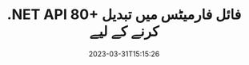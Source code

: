 ---
############################# Static ############################
layout: "product"
date: 2023-03-31T15:15:26
draft: false

product: "Conversion"
product_tag: "conversion"
platform: .NET
platform_tag: net

############################# Head ############################
head_title: "C# .NET Document Conversion API | پی ڈی ایف ورڈ ایکسل پی پی ٹی ایکس ایچ ٹی ایم ایل امیجز کو تبدیل کریں۔"
head_description: "C# .NET Document Conversion API۔ PDF Word DOC DOCX، Excel Spreadsheets PPT PPTX، HTML، PSD، MPT MPP، ای میل MSG EMLX، AutoCAD اور امیج فائل فارمیٹس میں تبدیل کریں۔"

############################# Header ############################
title: ".NET API 80+ فائل فارمیٹس میں تبدیل کرنے کے لیے"
description: "کسی بھی بیرونی سافٹ ویئر کو انسٹال کیے بغیر .NET ایپلی کیشنز میں دستاویز اور تصویری تبدیلی کی فعالیت کو ضم کرنے کے لیے سادہ API۔"
button:
    enable: true
    icon: "fas fa-arrow-down"
    label: "مفت ٹرائل ڈاؤن لوڈ کریں۔"
    link: "https://downloads.groupdocs.com/conversion/net"

############################# SubMenu ############################
submenu:
    enable: true
    
    left:
        img_alt: "GroupDocs.Conversion for .NET"
        image: "https://www.groupdocs.cloud/templates/groupdocs/images/product-logos/groupdocs-conversion-net.png"
        product: "GroupDocs.Conversion"
        platform: ".NET"

    middle:
        button:
            # button loop
            - link: "#overview"
              text: "جائزہ"

            # button loop
            - link: "#features"
              text: "خصوصیات"

            # button loop
            - link: "#support"
              text: "حمایت"

            # button loop
            - link: "https://products.groupdocs.app/conversion"
              text: "لائیو ڈیمو"

            # button loop
            - link: "https://purchase.groupdocs.com/pricing/conversion/net"
              text: "قیمتوں کا تعین"

    right:
        link_download: "https://www.nuget.org/packages/GroupDocs.Conversion"
        link_learn: "https://docs.groupdocs.com/conversion/net/"
        link_buy: "https://purchase.groupdocs.com"

############################# Overview ############################
overview:
    enable: true
    content: |
      GroupDocs.Conversion for .NET APIs کا سادہ سیٹ پیش کرتا ہے، جو ڈیولپرز کو C#، ASP.NET اور دیگر .NET سے متعلقہ ٹیکنالوجیز میں دستاویزی تبدیلی کی طاقتور ایپلی کیشنز بنانے کے قابل بناتا ہے۔ GroupDocs.Conversion for .NET API آپ کے اختتامی صارفین کو تیز، موثر اور قابل اعتماد فائل کنورژن حل فراہم کرتا ہے۔ یہ تمام مشہور کاروباری دستاویز فارمیٹس کے درمیان درست تبادلوں کو انجام دینے میں معاونت کرتا ہے بشمول: PDF، HTML، ای میل، Microsoft Word دستاویزات، Excel اسپریڈ شیٹس، پاورپوائنٹ پریزنٹیشنز، پروجیکٹ، Photoshop، CorelDraw، AutoCAD، diagrams، raster image file formats اور بہت کچھ۔ دستاویز کنورٹر لائبریری ماخذ دستاویز کی شکل کا خود بخود پتہ لگاتی ہے اور آپ کو پوری دستاویز یا مخصوص صفحات کو مطلوبہ آؤٹ پٹ فارمیٹ میں تبدیل کرنے کا تمام کنٹرول فراہم کرتی ہے۔ گمشدہ فونٹس کو ترجیحی فونٹس سے بدلنا اور کسی بھی دستاویز کے صفحہ پر متن یا تصویری واٹر مارکس شامل کرنا آسان ہے۔

      GroupDocs.Conversion for .NET کو کسی بھی ترقیاتی ماحول میں ایپلی کیشنز تیار کرنے کے لیے استعمال کیا جا سکتا ہے جو .NET پلیٹ فارم کو نشانہ بناتا ہے۔ یہ تمام .NET پر مبنی زبانوں کے ساتھ مطابقت رکھتا ہے اور مقبول آپریٹنگ سسٹم (ونڈوز، لینکس، MacOS) کو سپورٹ کرتا ہے جہاں مونو یا .NET فریم ورک (بشمول .NET کور) انسٹال کیے جا سکتے ہیں۔
    tabs:
      enable: true
      
      ## TAB ONE ##
      tab_one:
        description: |
          ذیل میں GroupDocs.Conversion for .NET کا ایک جائزہ ہے:
        
        right:
          enable: true
          icon: "fab fa-html5"
          title: "جائزہ"
          content: |
            * فائل کی قسم کا خود بخود پتہ لگائیں۔
            * دستاویزات کو تبدیل کریں۔
            * پیشکشوں کو تبدیل کریں۔
            * اسپریڈشیٹ کو تبدیل کریں۔
            * راسٹر امیجز کو تبدیل کریں۔
            * پی ڈی ایف دستاویزات کو تبدیل کریں۔
            * دوسرے فارمیٹس کو تبدیل کریں۔
            * واٹر مارک لگائیں۔
            * فائل پاس ورڈ کی وضاحت کریں۔
            * تبادلوں کو اپنی مرضی کے مطابق بنائیں

      ## TAB TWO ##
      tab_two:
        description: |
          GroupDocs.Conversion for .NET تمام مقبول اور عام طور پر استعمال ہونے والے [دستاویز فائل فارمیٹس](https://docs.groupdocs.com/conversion/net/supported-document-formats/) کے درمیان تبدیل کرنے کی حمایت کرتا ہے۔

        left:
          enable: true
          table:
            # table loop
            - title: "سے تبدیل کریں:"
              content: |
                * **دستاویزات**: DOC, DOCX, DOCM, DOT, DOTX, DOTM, RTF, TXT, ODT, OTT
                * **اسپریڈ شیٹس**: XLS, XLSX, XLSM, XLSB, CSV, XLS2003, ODS, TSV, XLT, XLTX, XLTM, XLAM, FODS, SXC
                * **پریزنٹیشنز**: PPT, PPTX, PPS, PPSX, ODP, POT, POTX, POTM, PPTM, PPSM, FODP
                * **تصاویر**: TIF, TIFF, JPG, JPEG, PNG, GIF, BMP, ICO, DIB, JPC, JPEG-LS, JPEG2000
                ** پورٹیبل**: PDF، XPS، OXPS، EPUB
                **HTML**: ایچ ٹی ایم، ایچ ٹی ایم ایل، ایم ایچ ٹی ایم ایل
                * **میٹا فائلز**: EMZ، WMZ
                * **فوٹو شاپ**: پی ایس ڈی
                **پروجیکٹ**: MPP، MPT، MPX
                *** آؤٹ لک**: PST، OST
                * **ای میل**: MSG، EML، EMLX
                * **ڈیاگرام**: VSD, VSDX, VSDM, VSS, VSSM, VST, VSTM, VSX, VTX, VDW, VDX, SVG, SVGZ
                * **آٹو کیڈ**: ڈی ایکس ایف، ڈی ڈبلیو جی، ڈی ڈبلیو ایف، ایس ٹی ایل، آئی ایف سی، ڈی ڈبلیو ٹی
                * **پوسٹ اسکرپٹ**: EPS، PS، PSL، CGM
                * **کورل ڈرا**: سی ڈی آر، سی ایم ایکس
                * **دیگر**: VCF, PLT, LGS, OTG, MD, AI, LOG

        right:
          enable: true
          table:
            # table loop
            - title: "میں تبدیل کریں:"
              content: |
                * **دستاویزات**: DOC, DOCX, DOCM, DOT, DOTX, DOTM, RTF, TXT, ODT, OTT
                * **اسپریڈ شیٹس**: XLS, XLSX, XLSM, XLSB, CSV, XLS2003, TSV, XLTX, ODS, XLAM, FODS, DIF, SXC
                * **پریزنٹیشنز**: PPT, PPTX, PPS, PPSX, ODP, POTX, POTM, PPTM, PPSM, FODP
                * **تصاویر**: TIF, TIFF, JPG, JPEG, PNG, GIF, BMP, ICO, JPEG2000
                * **میٹا فائلز**: EMF، WMF، EMZ، WMZ
                * **ڈائیگرامس**: SVGZ
                ** پورٹیبل**: پی ڈی ایف، ایکس پی ایس
                **HTML**: ایچ ٹی ایم، ایچ ٹی ایم ایل، ایم ایچ ٹی ایم ایل
                *** دیگر**: ایم ڈی

      ## TAB THREE ##
      tab_three:
        description: |
          GroupDocs.Conversion for .NET درج ذیل آپریٹنگ سسٹمز، فریم ورکس اور پیکیج مینیجرز کو سپورٹ کرتا ہے:
      
        left:
          enable: true
          table:
            # table loop
            - icon: "fab fa-windows"
              title: "آپریٹنگ سسٹمز"
              content: |
                Windows Desktop, Windows Server, Windows Azure, Linux, MacOS

            # table loop
            - icon: "fas fa-code"
              title: "تعاون یافتہ فریم ورک"
              content: |
                Frameworks: .NET Framework, .NET Standard, .NET Core, Mono

        right:
          enable: true
          table:
            # table loop
            - icon: "fas fa-box"
              title: "پیکیج مینیجر"
              content: |
                Nuget

            # table loop
            - icon: "fas fa-tools"
              title: "پیکیج مینیجر"
              content: |
                Microsoft Visual Studio, Xamarin, MonoDevelop

############################# Features ############################
features:
    enable: true
    title: "GroupDocs.Conversion for .NET خصوصیات"

    feature:
      # feature loop
      - icon: "fas fa-copy"
        content: "آسان انضمام اور میٹرڈ لائسنسنگ"

      # feature loop
      - icon: "fas fa-eye"
        content: "الفاظ، سلائیڈز یا سیلز میں تبدیل کرتے وقت ڈیفالٹ زوم آپشن سیٹ کریں۔"

      # feature loop
      - icon: "fas fa-bolt"
        content: "تمام مقبول راسٹر امیج فارمیٹس میں/سے تبدیل کریں اور تصویر ڈی پی آئی، اونچائی اور چوڑائی تفویض کریں"
      
      # feature loop
      - icon: "fas fa-file-powerpoint"
        content: "پی ڈی ایف اور امیج کو گرے اسکیل میں تبدیل کریں اور ویب کے لیے پی ڈی ایف دستاویز کو لکیری بنائیں"

      # feature loop
      - icon: "fas fa-code"
        content: "ورڈ میں بک مارک لیول، ہیڈنگ لیول اور توسیعی سطح کو پی ڈی ایف/ایکس پی ایس کنورژن میں بیان کریں"

      # feature loop
      - icon: "fas fa-cloud"
        content: "متن کے پیچھے ڈسپلے کرنے کے لیے کنورٹڈ دستاویز میں واٹر مارک کو بیک گراؤنڈ کے طور پر ترتیب دیں اور رکھیں"

      # feature loop
      - icon: "fas fa-remove-format"
        content: "ای میل سے تبادلوں کے دوران ای میل ہیڈر پیش کریں۔"

      # feature loop
      - icon: "fas fa-comment-slash"
        content: "دستاویز کی تبدیلی کے دوران حسب ضرورت فونٹ ڈائریکٹریز اور واضح طور پر لوڈ/متبادل فونٹ سیٹ کریں۔"

      # feature loop
      - icon: "fas fa-location-arrow"
        content: "دستاویزات، سلائیڈز اور اسپریڈ شیٹس کی تبدیلی کے لیے گمشدہ فونٹس کو تبدیل کرنے کے لیے ڈیفالٹ فونٹ سیٹ کریں"

      # feature loop
      - icon: "fas fa-wrench"
        content: "اسپریڈشیٹ کو گرڈ لائنوں کے ساتھ تبدیل کریں اور تبدیلی کے دوران سلائیڈز سے تبصرے ہٹا دیں۔"

      # feature loop
      - icon: "fas fa-columns"
        content: "مخصوص دستاویز کے صفحات کو پی ڈی ایف فارمیٹ میں تبدیل کریں اور اسپریڈ شیٹس میں مخصوص سیل رینج کو تبدیل کریں"

      # feature loop
      - icon: "fas fa-file-word"
        content: "پوشیدہ شیٹس دکھائیں اور اسپریڈ شیٹس کو تبدیل کرتے وقت خالی قطاریں اور کالم چھوڑ دیں۔"

      # feature loop
      - icon: "fas fa-envelope"
        content: "کسی دستاویز کے کل صفحات شمار کریں اور تبدیلی کے دوران غیر محفوظ دستاویز پر پاس ورڈ سیٹ کریں"

      # feature loop
      - icon: "fas fa-print"
        content: "پی ڈی ایف سے تشریحات اور ایمبیڈڈ فائلوں کو ہٹانے کا اختیار"

      # feature loop
      - icon: "fas fa-file-archive"
        content: "HTML میں تبدیل کرتے وقت HTML 5 کے مطابق مارک اپ بنائیں"

      # feature loop
      - icon: "fas fa-lock"
        content: "سٹریم سے تبدیل ہونے پر ماخذ کی قسم کا خود بخود پتہ لگائیں اور تمام ممکنہ تبادلوں کو لوٹائیں"

      # feature loop
      - icon: "fas fa-file-code"
        content: "پی ڈی ایف یا ایچ ٹی ایم ایل میں تبدیل کرتے وقت ہر صفحہ کو علیحدہ سٹریم میں واپس کرنے کی صلاحیت"
      
      # feature loop
      - icon: "fas fa-fill-drip"
        content: "ورڈ سے بدلتے وقت مارک اپ، تبصرے اور ٹریک تبدیلیاں دکھائیں/چھپائیں۔"

      # feature loop
      - icon: "fas fa-file-excel"
        content: "شیڈنگ آپشن کے ساتھ DOCX سے Tiff G3 کی تبدیلی"

      # feature loop
      - icon: "fas fa-heading"
        content: "CAD دستاویز سے تبدیل کرتے وقت مخصوص لے آؤٹ کو تبدیل کریں۔"

      # feature loop
      - icon: "fas fa-project-diagram"
        content: "تبدیل شدہ دستاویز کو فائل میں محفوظ کرتے وقت خودکار نام دینا"

      # feature loop
      - icon: "fas fa-cube"
        content: "API کے استعمال کی بنیاد پر بل کیے جانے کے لیے میٹرڈ لائسنسنگ کی حمایت کی جاتی ہے۔"

      # feature loop
      - icon: "fab fa-uncharted"
        content: "ڈایاگرام کو ورڈ پروسیسنگ فائل فارمیٹس میں تبدیل کریں۔"
      
      # feature loop
      - icon: "fab fa-uncharted"
        content: "HTML کو ورڈ پروسیسنگ دستاویز میں تبدیل کرتے وقت صفحہ نمبر شامل کریں۔"

      # feature loop
      - icon: "fab fa-uncharted"
        content: "XML دستاویزات کو بغیر کسی تبدیلی کے کسی بھی شکل میں تبدیل کریں۔"

      # feature loop
      - icon: "fab fa-uncharted"
        content: "براہ راست کلائنٹ سائڈ ایپلی کیشن سے فائل کی تبدیلی کی پیشرفت (شروع، اختتام) کی نگرانی کریں"

    more_feature:
      # more_feature_loop
      - title: "دستاویز کی شکلوں کو آسانی سے تبدیل کریں۔"
        content: |
          GroupDocs.Conversion for .NET کا استعمال کرتے ہوئے، دستاویز کی فائل فارمیٹ کو تبدیل کرنا بہت آسان ہے۔ مندرجہ ذیل مثال آپ کو دکھاتی ہے کہ C# کا استعمال کرتے ہوئے PDF فائل کو DOC فائل میں کیسے تبدیل کیا جائے:  
            
          {features.more_feature.step1} 
          {features.more_feature.step2} 
          {features.more_feature.step3} 
            
          ```csharp    
           // تبدیلی کے لیے سورس فائل DOCX لوڈ کریں۔
          var converter = new GroupDocs.Conversion.Converter("input.docx");
          // ٹارگٹ فارمیٹ PDF کے لیے تبادلوں کے اختیارات تیار کریں
          var convertOptions = converter.GetPossibleConversions()["pdf"].ConvertOptions;
          // PDF فارمیٹ میں تبدیل کریں۔
          converter.Convert("output.pdf", convertOptions);
          ```
            
      # more_feature_loop
      - title: "تصویری فارمیٹس میں تبدیلی"
        content: "GroupDocs.Conversion for .NET کو کسی بھی ترقیاتی ماحول میں ایپلی کیشنز تیار کرنے کے لیے استعمال کیا جا سکتا ہے جو .NET پلیٹ فارم کو نشانہ بناتا ہے۔ یہ تمام .NET پر مبنی زبانوں کے ساتھ مطابقت رکھتا ہے اور مقبول آپریٹنگ سسٹم (ونڈوز، لینکس، MacOS) کو سپورٹ کرتا ہے جہاں مونو یا .NET فریم ورک (بشمول .NET کور) انسٹال کیے جا سکتے ہیں۔"

      # more_feature_loop
      - title: "پی ڈی ایف فارمیٹ کی مختلف اقسام کو سپورٹ کرتا ہے۔"
        content: |
          GroupDocs.Conversion for .NET API درج ذیل PDF اقسام/فارمیٹس میں دستاویز کی تبدیلی کو سپورٹ کرتا ہے:  
            
          * PdfA_1A
          * PdfA_1B
          * PdfA_2A
          * PdfA_3A
          * PdfA_2B
          * PdfA_2U
          * PdfA_3B
          * PdfA_3U
          * v1_3
          * v1_4
          * v1_5
          * v1_6
          * v1_7
          * PdfX_1A
          * PdfX3

############################# Support ############################
support:
    enable: true

############################# Solutions ############################
solutions:
    enable: true
    title: "GroupDocs.Conversion دیگر مقبول ترقیاتی ماحول کے لیے دستاویز کی تبدیلی APIs پیش کرتا ہے۔"

    solution:
        # solution loop
        - img_alt: "جاوا کے لیے GroupDocs.Conversion"
          image: "https://www.groupdocs.cloud/templates/groupdocs/images/product-logos/groupdocs-conversion-java.png"
          product: "GroupDocs.Conversion"
          platform: "جاوا"
          link: "/conversion/java/"

############################# Back to top ###############################
back_to_top:
  enable: true
---